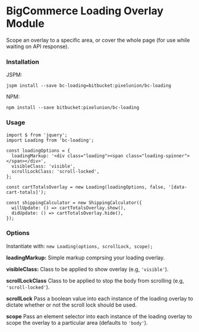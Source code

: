 # BigCommerce Loading Overlay Module

Scope an overlay to a specific area, or cover the whole page (for use while waiting on API response).

### Installation

JSPM:
```
jspm install --save bc-loading=bitbucket:pixelunion/bc-loading
```

NPM:
```
npm install --save bitbucket:pixelunion/bc-loading
```


### Usage

```
import $ from 'jquery';
import Loading from 'bc-loading';

const loadingOptions = {
  loadingMarkup: '<div class="loading"><span class="loading-spinner"></span></div>',
  visibleClass: 'visible',
  scrollLockClass: 'scroll-locked',
};

const cartTotalsOverlay = new Loading(loadingOptions, false, '[data-cart-totals]');

const shippingCalculator = new ShippingCalculator({
  willUpdate: () => cartTotalsOverlay.show(),
  didUpdate: () => cartTotalsOverlay.hide(),
});
```


### Options

Instantiate with:
`new Loading(options, scrollLock, scope);`

**loadingMarkup:** Simple markup comprsing your loading overlay.

**visibleClass:** Class to be applied to show overlay (e.g, `'visible'`).

**scrollLockClass** Class to be applied to stop the body from scrolling (e.g, `'scroll-locked'`).

**scrollLock** Pass a boolean value into each instance of the loading overlay to dictate whether or not the scroll lock should be used.

**scope** Pass an element selector into each instance of the loading overlay to scope the overlay to a particular area (defaults to `'body'`).
